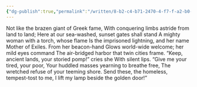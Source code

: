 ```yaml
---
{"dg-publish":true,"permalink":"/written/8-b2-c4-b71-2470-4-f7-f-a2-b0-d02-aa-7-b2-d2-bf/","dgHomeLink":true,"dgPassFrontmatter":false}
---
```


Not like the brazen giant of Greek fame,
With conquering limbs astride from land to land;
Here at our sea-washed, sunset gates shall stand
A mighty woman with a torch, whose flame
Is the imprisoned lightning, and her name
Mother of Exiles. From her beacon-hand
Glows world-wide welcome; her mild eyes command
The air-bridged harbor that twin cities frame.
“Keep, ancient lands, your storied pomp!” cries she
With silent lips. “Give me your tired, your poor,
Your huddled masses yearning to breathe free,
The wretched refuse of your teeming shore.
Send these, the homeless, tempest-tost to me,
I lift my lamp beside the golden door!”
